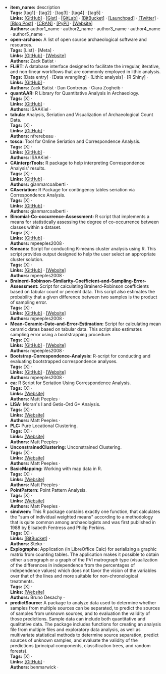 * **item_name:** description</br>
**Tags:** 
[tag1] · [tag2] · [tag3] · [tag4] · [tag5] · </br>
**Links:** 
[[GitHub]](github) · [[Gist]](gist) · [[GitLab]](gitlab) · [[BitBucket]](bitbucket) · [[Launchpad]](launchpad) · [[Twitter]](twitter) · [[Blog Post]](blogpost) · [[CRAN]](cran) · [[PyPi]](pypi) · [[Website]](website)</br>
**Authors:** 
author1_name · author2_name · author3_name · author4_name · author5_name · </br>
* **open-archaeo:** A list of open source archaeological software and resources.</br>
**Tags:** 
[List] · [Meta] · </br>
**Links:** 
[[GitHub]](https://github.com/zackbatist/open-archaeo) · [[Website]](https://zackbatist.github.io/open-archaeo/)</br>
**Authors:** 
Zack Batist · </br>
* **FLiRT:** A database interface designed to facilitate the irregular, iterative, and non-linear workflows that are commonly employed in lithic analysis.</br>
**Tags:** 
[Data entry] · [Data wrangling] · [Lithic analysis] · [R Shiny] · </br>
**Links:** 
[[GitHub]](https://github.com/zackbatist/FLIRT) · </br>
**Authors:** 
Zack Batist · Dan Contreras · Ciara Zogheib · </br>
* **quantAAR:** R Library for Quantitative Analysis in Archaeology.</br>
**Tags:** 
[X] · </br>
**Links:** 
[[GitHub]](https://github.com/ISAAKiel/quantAAR) · </br>
**Authors:** 
ISAAKiel · </br>
* **tabula:** Analysis, Seriation and Visualization of Archaeological Count Data.</br>
**Tags:** 
[X] · </br>
**Links:** 
[[GitHub]](https://github.com/nfrerebeau/tabula) · </br>
**Authors:** 
nfrerebeau · </br>
* **tosca:** Tool for Online Seriation and Correspondence Analysis.</br>
**Tags:** 
[X] · </br>
**Links:** 
[[GitHub]](https://github.com/ISAAKiel/tosca) · </br>
**Authors:** 
ISAAKiel · </br>
* **CAinterprTools:** R package to help interpreting Correspondence Analysis' results.</br>
**Tags:** 
[X] · </br>
**Links:** 
[[GitHub]](https://github.com/gianmarcoalberti/CAinterprTools) · </br>
**Authors:** 
gianmarcoalberti · </br>
* **CAseriation:** R Package for contingency tables seriation via Correspondence Analysis.</br>
**Tags:** 
[X] · </br>
**Links:** 
[[GitHub]](https://github.com/gianmarcoalberti/CAseriation) · </br>
**Authors:** 
gianmarcoalberti · </br>
* **Binomial-Co-occurrence-Assessment:** R script that implements a means for statistically assessing the degree of co-occurrence between classes within a dataset.</br>
**Tags:** 
[X] · </br>
**Links:** 
[[GitHub]](https://github.com/mpeeples2008/Binomial-Co-occurrence-Assessment) · </br>
**Authors:** 
mpeeples2008 · </br>
* **Kmeans:** Script for conducting K-means cluster analysis using R. This script provides output designed to help the user select an appropriate cluster solution.</br>
**Tags:** 
[X] · </br>
**Links:** 
[[GitHub]](https://github.com/mpeeples2008/Kmeans) · [[Website]](http://www.mattpeeples.net/kmeans.html)</br>
**Authors:** 
mpeeples2008 · </br>
* **Brainerd-Robinson-Similarity-Coefficient-and-Sampling-Error-Assessment:** Script for calculating Brainerd-Robinson coefficients based on tabular count or percent data. This script also estimates the probability that a given difference between two samples is the product of sampling error.</br>
**Tags:** 
[X] · </br>
**Links:** 
[[GitHub]](https://github.com/mpeeples2008/Brainerd-Robinson-Similarity-Coefficient-and-Sampling-Error-Assessment) · [[Website]](http://www.mattpeeples.net/BR.html)</br>
**Authors:** 
mpeeples2008 · </br>
* **Mean-Ceramic-Date-and-Error-Estimation:** Script for calculating mean ceramic dates based on tabular data. This script also estimates sampling error using a bootstrapping procedure.</br>
**Tags:** 
[X] · </br>
**Links:** 
[[GitHub]](https://github.com/mpeeples2008/Mean-Ceramic-Date-and-Error-Estimation) · [[Website]](http://www.mattpeeples.net/mcd.html)</br>
**Authors:** 
mpeeples2008 · </br>
* **Bootstrap-Correspondence-Analysis:** R-script for conducting and evaluating bootstrapped correspondence analyses.</br>
**Tags:** 
[X] · </br>
**Links:** 
[[GitHub]](https://github.com/mpeeples2008/Bootstrap-Correspondence-Analysis) · [[Website]](http://www.mattpeeples.net/caboot.html)</br>
**Authors:** 
mpeeples2008 · </br>
* **ca:** R Script for Seriation Using Correspondence Analysis.</br>
**Tags:** 
[X] · </br>
**Links:** 
[[Website]](http://www.mattpeeples.net/ca.html)</br>
**Authors:** 
Matt Peeples · </br>
* **LISA:** Moran's I and Getis-Ord G* Analysis.</br>
**Tags:** 
[X] · </br>
**Links:** 
[[Website]](http://www.mattpeeples.net/modules/LISA.html)</br>
**Authors:** 
Matt Peeples · </br>
* **PLC:** Pure Locational Clustering.</br>
**Tags:** 
[X] · </br>
**Links:** 
[[Website]](http://www.mattpeeples.net/modules/PLC.html)</br>
**Authors:** 
Matt Peeples · </br>
* **UnconstrainedClustering:** Unconstrained Clustering.</br>
**Tags:** 
[X] · </br>
**Links:** 
[[Website]](http://www.mattpeeples.net/modules/UnconstrainedClustering.html)</br>
**Authors:** 
Matt Peeples · </br>
* **BasicMapping:** Working with map data in R.</br>
**Tags:** 
[X] · </br>
**Links:** 
[[Website]](http://www.mattpeeples.net/modules/BasicMapping.html)</br>
**Authors:** 
Matt Peeples · </br>
* **PointPattern:** Point Pattern Analysis.</br>
**Tags:** 
[X] · </br>
**Links:** 
[[Website]](http://www.mattpeeples.net/modules/PointPattern.html)</br>
**Authors:** 
Matt Peeples · </br>
* **sindwem:** This R package contains exactly one function, that calculates the "sum of individual weighted means" according to a methodology that is quite common among archaeologists and was first published in 1988 by Elisabeth Fentress and Philip Perkins.</br>
**Tags:** 
[X] · </br>
**Links:** 
[[BitBucket]](https://bitbucket.org/steko/mpi.r/src/default/) · </br>
**Authors:** 
Steko · </br>
* **Explographe:** Application (in LibreOffice Calc) for serializing a graphic matrix from counting tables. The application makes it possible to obtain either a serograph or a graph of the PVI matrograph type (visualization of the differences in independence from the percentages of independence values) which does not favor the vision of the variables over that of the lines and more suitable for non-chronological treatments.</br>
**Tags:** 
[X] · </br>
**Links:** 
[[Website]](https://abp.hypotheses.org/le-programme-bassin-parisien/les-projets/les-projets-associes-au-programme/outils-danalyse-graphique-des-donnees)</br>
**Authors:** 
Bruno Desachy · </br>
* **predictSource:** A package to analyze data used to determine whether samples from multiple sources can be separated, to predict the sources of samples from unknown sources, and to evaluation the validity of those predictions. Sample data can include both quantitative and qualitative data. The package includes functions for creating an analysis file from multiple files and exploratory data analysis, as well as multivariate statistical methods to determine source separation, predict sources of unknown samples, and evaluate the validity of the predictions (principal components, classification trees, and random forests).</br>
**Tags:** 
[X] · </br>
**Links:** 
[[GitHub]](https://github.com/benmarwick/predictSource) · </br>
**Authors:** 
benmarwick · </br>
